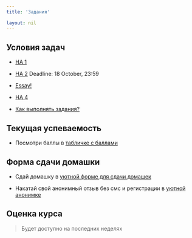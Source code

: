 ```yaml
---
title: 'Задания'

layout: nil
---
```


##  Условия задач

* [HA 1](https://github.com/phenyard/macro201/blob/master/HA/HA1.pdf)
* [HA 2](https://github.com/phenyard/macro201/blob/master/HA/HA2.pdf) Deadline: 18 October, 23:59
* [Essay!](https://github.com/phenyard/macro201/blob/master/HA/HA3.pdf)
* [HA 4](https://github.com/phenyard/macro201/blob/master/HA/HA4.pdf)

* [Как выполнять задания?](https://github.com/phenyard/macro201/blob/master/docs/_includes/How_to.pdf)

## Текущая успеваемость

* Посмотри баллы в [табличке с баллами](https://docs.google.com/spreadsheets/d/e/2PACX-1vTGGb3qlIzd-7DRYJ9oZg4yFt-pRr9Zp7zb9f0TXGAZdSnYh78MZoWdZnf6f4DuLtyPlfATyE7_2EBj/pubhtml?gid=68825790)

## Форма сдачи домашки

* Сдай домашку в [уютной форме для сдачи домашек](https://goo.gl/forms/w3lbdElyVV0KzwiT2)


* Накатай свой анонимный отзыв без смс и регистрации в [уютной анонимке](https://goo.gl/forms/oML34frVuKK3xe4G2)

## Оценка курса
 > Будет доступно на последних неделях
